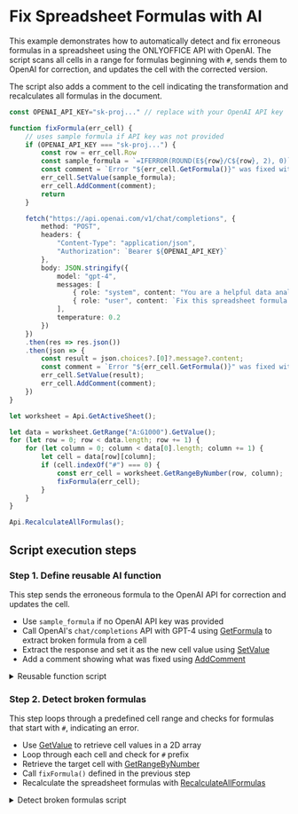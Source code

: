 # Fix Spreadsheet Formulas with AI

This example demonstrates how to automatically detect and fix erroneous formulas in a spreadsheet using the ONLYOFFICE API with OpenAI. The script scans all cells in a range for formulas beginning with `#`, sends them to OpenAI for correction, and updates the cell with the corrected version.

The script also adds a comment to the cell indicating the transformation and recalculates all formulas in the document.

```ts editor-xlsx templateUrl=https://static.onlyoffice.com/assets/docs/samples/data_with_errors.xlsx
const OPENAI_API_KEY="sk-proj..." // replace with your OpenAI API key

function fixFormula(err_cell) {
    // uses sample formula if API key was not provided
    if (OPENAI_API_KEY === "sk-proj...") {
        const row = err_cell.Row
        const sample_formula = `=IFERROR(ROUND(E${row}/C${row}, 2), 0)`
        const comment = `Error "${err_cell.GetFormula()}" was fixed with "${sample_formula}"`;
        err_cell.SetValue(sample_formula);
        err_cell.AddComment(comment);
        return
    }

    fetch("https://api.openai.com/v1/chat/completions", {
        method: "POST",
        headers: {
            "Content-Type": "application/json",
            "Authorization": `Bearer ${OPENAI_API_KEY}`
        },
        body: JSON.stringify({
            model: "gpt-4",
            messages: [
                { role: "system", content: "You are a helpful data analyst." },
                { role: "user", content: `Fix this spreadsheet formula: ${err_cell.GetFormula()}, respond with a correct formula, no additional text. Handle errors using IFERROR(formula, 0)` }
            ],
            temperature: 0.2
        })
    })
    .then(res => res.json())
    .then(json => {
        const result = json.choices?.[0]?.message?.content;
        const comment = `Error "${err_cell.GetFormula()}" was fixed with "${result}"`;
        err_cell.SetValue(result);
        err_cell.AddComment(comment);
    })
}

let worksheet = Api.GetActiveSheet();

let data = worksheet.GetRange("A:G1000").GetValue();
for (let row = 0; row < data.length; row += 1) {
    for (let column = 0; column < data[0].length; column += 1) {
        let cell = data[row][column];
        if (cell.indexOf("#") === 0) {
            const err_cell = worksheet.GetRangeByNumber(row, column);
            fixFormula(err_cell);
        }
    }
}

Api.RecalculateAllFormulas();
```

## Script execution steps

### Step 1. Define reusable AI function

This step sends the erroneous formula to the OpenAI API for correction and updates the cell.

- Use `sample_formula` if no OpenAI API key was provided
- Call OpenAI's `chat/completions` API with GPT-4 using [GetFormula](../../../usage-api/spreadsheet-api/ApiRange/Methods/GetFormula/) to extract broken formula from a cell
- Extract the response and set it as the new cell value using [SetValue](../../../usage-api/spreadsheet-api/ApiRange/Methods/SetValue/)
- Add a comment showing what was fixed using [AddComment](../../../usage-api/spreadsheet-api/ApiRange/Methods/AddComment/)

<details>
  <summary>Reusable function script</summary>

    ```ts
    function fixFormula(err_cell) {
        // uses sample formula if API key was not provided
        if (OPENAI_API_KEY === "sk-proj...") {
            const row = err_cell.Row
            const sample_formula = `=ROUND(E${row}/C${row}, 2)`
            const comment = `Error "${err_cell.GetFormula()}" was fixed with "${sample_formula}"`;
            err_cell.SetValue(sample_formula);
            err_cell.AddComment(comment);
            return
        }

        fetch("https://api.openai.com/v1/chat/completions", {
            method: "POST",
            headers: {
                "Content-Type": "application/json",
                "Authorization": `Bearer ${OPENAI_API_KEY}`
            },
            body: JSON.stringify({
                model: "gpt-4",
                messages: [
                    { role: "system", content: "You are a helpful data analyst." },
                    { role: "user", content: `Fix this spreadsheet formula: ${err_cell.GetFormula()}, respond with a correct formula, no additional text` }
                ],
                temperature: 0.2
            })
        })
        .then(res => res.json())
        .then(json => {
            const result = json.choices?.[0]?.message?.content;
            const comment = `Error "${err_cell.GetFormula()}" was fixed with "${result}"`;
            err_cell.SetValue(result);
            err_cell.AddComment(comment);
        })
    }
    ```

</details>

### Step 2. Detect broken formulas

This step loops through a predefined cell range and checks for formulas that start with `#`, indicating an error.

- Use [GetValue](../../../usage-api/spreadsheet-api/ApiRange/Methods/GetValue/) to retrieve cell values in a 2D array
- Loop through each cell and check for `#` prefix
- Retrieve the target cell with [GetRangeByNumber](../../../usage-api/spreadsheet-api/ApiWorksheet/Methods/GetRangeByNumber/)
- Call `fixFormula()` defined in the previous step
- Recalculate the spreadsheet formulas with [RecalculateAllFormulas](../../../usage-api/spreadsheet-api/Api/Methods/RecalculateAllFormulas/)

<details>
  <summary>Detect broken formulas script</summary>

    ```ts
    let worksheet = Api.GetActiveSheet();

    let data = worksheet.GetRange("A:G1000").GetValue();
    for (let row = 0; row < data.length; row += 1) {
        for (let column = 0; column < data[0].length; column += 1) {
            let cell = data[row][column];
            if (cell.indexOf("#") === 0) {
                const err_cell = worksheet.GetRangeByNumber(row, column);
                fixFormula(err_cell);
            }
        }
    }

    Api.RecalculateAllFormulas();
    ```

</details>